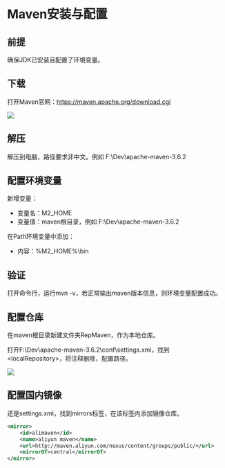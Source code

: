 # 
# Maven安装与配置

## 前提

确保JDK已安装且配置了环境变量。

## 下载

打开Maven官网：https://maven.apache.org/download.cgi

![](https://keyon-photo-1256901694.cos.ap-beijing.myqcloud.com/markdown/20191113172043.png)

## 解压

解压到电脑，路径要求非中文。例如 F:\Dev\apache-maven-3.6.2

## 配置环境变量

新增变量：

- 变量名：M2_HOME
- 变量值：maven根目录，例如 F:\Dev\apache-maven-3.6.2

在Path环境变量中添加：

- 内容：%M2_HOME%\bin

## 验证

打开命令行，运行mvn -v，若正常输出maven版本信息，则环境变量配置成功。

## 配置仓库

在maven根目录新建文件夹RepMaven，作为本地仓库。

打开F:\Dev\apache-maven-3.6.2\conf\settings.xml，找到\<localRepository>，将注释删除，配置路径。

![](https://keyon-photo-1256901694.cos.ap-beijing.myqcloud.com/markdown/20191113174619.png)

## 配置国内镜像

还是settings.xml，找到mirrors标签，在该标签内添加镜像仓库。

```xml
<mirror>
    <id>alimaven</id>
    <name>aliyun maven</name>
    <url>http://maven.aliyun.com/nexus/content/groups/public/</url>
    <mirrorOf>central</mirrorOf>        
</mirror>
```

